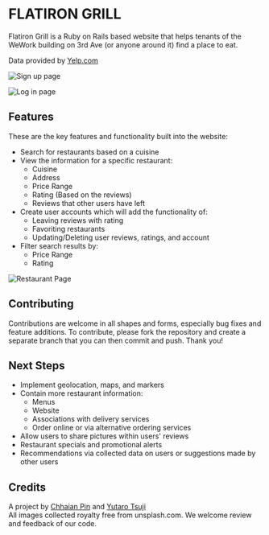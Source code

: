 # FLATIRON GRILL

Flatiron Grill is a Ruby on Rails based website that helps tenants of the WeWork building on 3rd Ave (or anyone around it) find a place to eat.

Data provided by [Yelp.com](https://www.yelp.com/)

![Sign up page](https://github.com/kb2shy/mod2project/blob/master/app/assets/images/FlatironGrill001.png)

![Log in page](https://github.com/kb2shy/mod2project/blob/master/app/assets/images/FlatironGrill002.png)

## Features
These are the key features and functionality built into the website:
* Search for restaurants based on a cuisine
* View the information for a specific restaurant:
  * Cuisine
  * Address
  * Price Range
  * Rating (Based on the reviews)
  * Reviews that other users have left
* Create user accounts which will add the functionality of:
  * Leaving reviews with rating
  * Favoriting restaurants
  * Updating/Deleting user reviews, ratings, and account
* Filter search results by:
  * Price Range
  * Rating

![Restaurant Page](https://github.com/kb2shy/mod2project/blob/master/app/assets/images/FlatironGrill003.png)  

## Contributing
Contributions are welcome in all shapes and forms, especially bug fixes and feature additions.
To contribute, please fork the repository and create a separate branch that you can then commit and push.
Thank you!

## Next Steps
* Implement geolocation, maps, and markers
* Contain more restaurant information:
  * Menus
  * Website
  * Associations with delivery services
  * Order online or via alternative ordering services
* Allow users to share pictures within users' reviews
* Restaurant specials and promotional alerts
* Recommendations via collected data on users or suggestions made by other users

## Credits
A project by [Chhaian Pin](https://github.com/kb2shy) and [Yutaro Tsuji](https://github.com/ytsuji27)
<br>All images collected royalty free from unsplash.com. We welcome review and feedback of our code.

